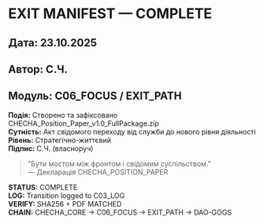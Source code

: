 # EXIT MANIFEST — COMPLETE
## Дата: 23.10.2025
## Автор: С.Ч.
## Модуль: C06_FOCUS / EXIT_PATH

**Подія:** Створено та зафіксовано CHECHA_Position_Paper_v1.0_FullPackage.zip  
**Сутність:** Акт свідомого переходу від служби до нового рівня діяльності  
**Рівень:** Стратегічно-життєвий  
**Підпис:** С.Ч. (власноруч)

> “Бути мостом між фронтом і свідомим суспільством.”  
> — Декларація CHECHA_POSITION_PAPER

**STATUS:** COMPLETE  
**LOG:** Transition logged to C03_LOG  
**VERIFY:** SHA256 + PDF MATCHED  
**CHAIN:** CHECHA_CORE → C06_FOCUS → EXIT_PATH → DAO-GOGS
